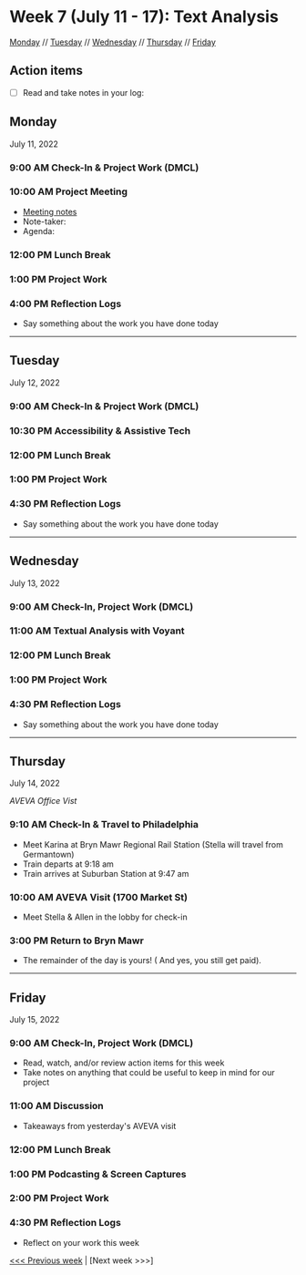 # Week 7 (July 11 - 17): Text Analysis

[Monday](#monday) // [Tuesday](#tuesday) // [Wednesday](#wednesday) // [Thursday](#thursday) // [Friday](#friday)

## Action items
- [ ] Read and take notes in your log: 

## Monday
July 11, 2022

### 9:00 AM Check-In & Project Work (DMCL)

### 10:00 AM Project Meeting
- [Meeting notes](https://brynmawr.sharepoint.com/:w:/s/dssf/EaP48Y-n3RlFsQqSd4O42pEBsDETlHeNBtzRzBI7l6MNNA?e=J6Ru1a)
- Note-taker:
- Agenda:

### 12:00 PM Lunch Break

### 1:00 PM Project Work

### 4:00 PM Reflection Logs
- Say something about the work you have done today

---

## Tuesday
July 12, 2022

### 9:00 AM Check-In & Project Work (DMCL)

### 10:30 PM Accessibility & Assistive Tech

### 12:00 PM Lunch Break

### 1:00 PM Project Work

### 4:30 PM Reflection Logs
- Say something about the work you have done today

---

## Wednesday
July 13, 2022

### 9:00 AM Check-In, Project Work (DMCL)

### 11:00 AM Textual Analysis with Voyant

### 12:00 PM Lunch Break

### 1:00 PM Project Work

### 4:30 PM Reflection Logs
- Say something about the work you have done today

---

## Thursday
July 14, 2022

*AVEVA Office Vist*

### 9:10 AM Check-In & Travel to Philadelphia
- Meet Karina at Bryn Mawr Regional Rail Station (Stella will travel from Germantown)
- Train departs at 9:18 am
- Train arrives at Suburban Station at 9:47 am

### 10:00 AM AVEVA Visit (1700 Market St)
- Meet Stella & Allen in the lobby for check-in

### 3:00 PM Return to Bryn Mawr
- The remainder of the day is yours! ( And yes, you still get paid).

---

## Friday
July 15, 2022

### 9:00 AM Check-In, Project Work (DMCL)
- Read, watch, and/or review action items for this week
- Take notes on anything that could be useful to keep in mind for our project

### 11:00 AM Discussion
- Takeaways from yesterday's AVEVA visit

### 12:00 PM Lunch Break

### 1:00 PM Podcasting & Screen Captures

### 2:00 PM Project Work

### 4:30 PM Reflection Logs
- Reflect on your work this week

[<<< Previous week](06-exhib.md) | [Next week >>>]
